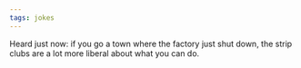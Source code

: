 ```yaml
---
tags: jokes
---
```


Heard just now: if you go a town where the factory just shut down, the strip clubs are a lot more liberal about what you can do.